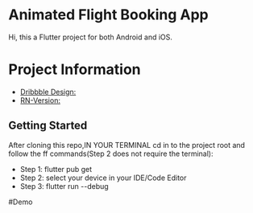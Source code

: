# Animated Flight Booking App

Hi, this a Flutter project for both Android and iOS. 

# Project Information 
- [Dribbble Design:](https://dribbble.com/)
- [RN-Version:]()

## Getting Started
After cloning this repo,IN YOUR TERMINAL cd in to the project root and follow the ff commands(Step 2 does not require the terminal):

- Step 1: flutter pub get
- Step 2: select your device in your IDE/Code Editor 
- Step 3: flutter run --debug

#Demo
